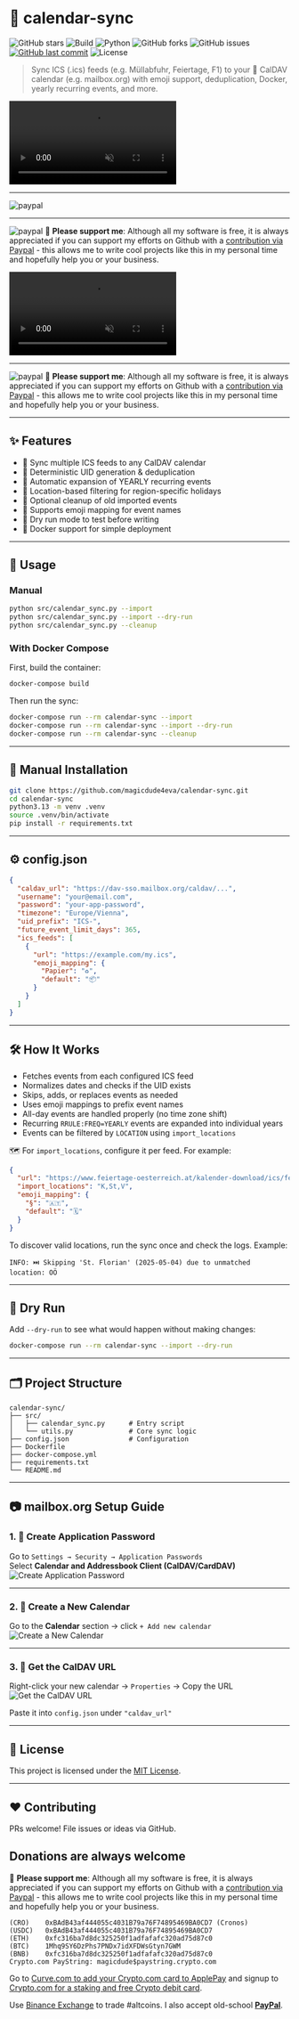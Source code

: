 [paypal]: https://paypal.me/GerdNaschenweng

# 📅 calendar-sync

![GitHub stars](https://img.shields.io/github/stars/magicdude4eva/calendar-sync?style=social)
![Build](https://img.shields.io/badge/build-passing-brightgreen)
![Python](https://img.shields.io/badge/python-3.13-blue)
![GitHub forks](https://img.shields.io/github/forks/magicdude4eva/calendar-sync?style=social)
![GitHub issues](https://img.shields.io/github/issues/magicdude4eva/calendar-sync)
[![GitHub last commit](https://img.shields.io/github/last-commit/magicdude4eva/calendar-sync.svg)](https://github.com/magicdude4eva/calendar-sync/commits/master)
![License](https://img.shields.io/github/license/magicdude4eva/calendar-sync)

> Sync ICS (.ics) feeds (e.g. Müllabfuhr, Feiertage, F1) to your 📆 CalDAV calendar (e.g. mailbox.org) with emoji support, deduplication, Docker, yearly recurring events, and more.

<video src="https://github.com/user-attachments/assets/59d1b6f4-32ad-4133-8826-021ca2ea3030" autoplay muted loop></video>

---
![paypal](https://img.shields.io/badge/PayPal--ffffff.svg?style=social&logo=data%3Aimage%2Fpng%3Bbase64%2CiVBORw0KG...)

___
![paypal](https://img.shields.io/badge/PayPal--ffffff.svg?style=social&logo=data%3Aimage%2Fpng%3Bbase64%2CiVBORw0KGgoAAAANSUhEUgAAABAAAAAQCAYAAAAf8%2F9hAAAABHNCSVQICAgIfAhkiAAAAZZJREFUOI3Fkb1PFFEUxX%2F3zcAMswFCw0KQr1BZSKUQYijMFibGkhj9D4zYYAuU0NtZSIiNzRZGamqD%2BhdoJR%2FGhBCTHZ11Pt%2B1GIiEnY0hFNzkFu%2FmnHPPPQ%2Buu%2BTiYGjy0ZPa5N1t0SI5m6mITeP4%2B%2FGP%2Fbccvto8j3cuCsQTSy%2FCzLkdxqkXpoUXJoUXJrkfFTLMwHiDYLrFz897Z3jT6ckdBwsiYDMo0tNOIGuBqS%2Beh7sdAkU2g%2BkBFGkd%2FrtSgD8Z%2BrBxj68MAGG1A9efRhVsXrKMU7Y4cNyGOwtDU28OtrqdUMetldvzFKxCYSHJ4NsJ%2BnRJGexHba7VJ%2FTff4BaQFBjVcbqIEZ1bESYn4PRUcHx2N952awUkOHZedUcWm14%2FtjqjREHawUEsgx6Ajg5%2Bsi7jWqBwA%2BmIrXlo9YHUVTmEP%2F6hOO1Ofiyy3pjo%2BsvBDX%2FZpSakhz4BqvQDvdYvrXQEXZViI5rPpBEOwR2l16vtN7bd9SN3L1WXj%2BjGSnN38rq%2B7VL8xXQOdDF%2F0KvXn8BlbuY%2FvUAHysAAAAASUVORK5CYII%3D)
🍺 **Please support me**: Although all my software is free, it is always appreciated if you can support my efforts on Github with a [contribution via Paypal][paypal] - this allows me to write cool projects like this in my personal time and hopefully help you or your business. 

<video src="https://github.com/user-attachments/assets/59d1b6f4-32ad-4133-8826-021ca2ea3030" autoplay muted loop></video>


___
![paypal](https://img.shields.io/badge/PayPal--ffffff.svg?style=social&logo=data%3Aimage%2Fpng%3Bbase64%2CiVBORw0KGgoAAAANSUhEUgAAABAAAAAQCAYAAAAf8%2F9hAAAABHNCSVQICAgIfAhkiAAAAZZJREFUOI3Fkb1PFFEUxX%2F3zcAMswFCw0KQr1BZSKUQYijMFibGkhj9D4zYYAuU0NtZSIiNzRZGamqD%2BhdoJR%2FGhBCTHZ11Pt%2B1GIiEnY0hFNzkFu%2FmnHPPPQ%2Buu%2BTiYGjy0ZPa5N1t0SI5m6mITeP4%2B%2FGP%2Fbccvto8j3cuCsQTSy%2FCzLkdxqkXpoUXJoUXJrkfFTLMwHiDYLrFz897Z3jT6ckdBwsiYDMo0tNOIGuBqS%2Beh7sdAkU2g%2BkBFGkd%2FrtSgD8Z%2BrBxj68MAGG1A9efRhVsXrKMU7Y4cNyGOwtDU28OtrqdUMetldvzFKxCYSHJ4NsJ%2BnRJGexHba7VJ%2FTff4BaQFBjVcbqIEZ1bESYn4PRUcHx2N952awUkOHZedUcWm14%2FtjqjREHawUEsgx6Ajg5%2Bsi7jWqBwA%2BmIrXlo9YHUVTmEP%2F6hOO1Ofiyy3pjo%2BsvBDX%2FZpSakhz4BqvQDvdYvrXQEXZViI5rPpBEOwR2l16vtN7bd9SN3L1WXj%2BjGSnN38rq%2B7VL8xXQOdDF%2F0KvXn8BlbuY%2FvUAHysAAAAASUVORK5CYII%3D)
🍺 **Please support me**: Although all my software is free, it is always appreciated if you can support my efforts on Github with a [contribution via Paypal][paypal] - this allows me to write cool projects like this in my personal time and hopefully help you or your business. 

---

## ✨ Features

- 🔁 Sync multiple ICS feeds to any CalDAV calendar
- 🧠 Deterministic UID generation & deduplication
- 🔁 Automatic expansion of YEARLY recurring events
- 📍 Location-based filtering for region-specific holidays
- 🧹 Optional cleanup of old imported events
- 📅 Supports emoji mapping for event names
- 🛑 Dry run mode to test before writing
- 🐳 Docker support for simple deployment

---

## 🚀 Usage

### Manual

```bash
python src/calendar_sync.py --import
python src/calendar_sync.py --import --dry-run
python src/calendar_sync.py --cleanup
```

### With Docker Compose

First, build the container:

```bash
docker-compose build
```

Then run the sync:

```bash
docker-compose run --rm calendar-sync --import
docker-compose run --rm calendar-sync --import --dry-run
docker-compose run --rm calendar-sync --cleanup
```

---

## 🧰 Manual Installation

```bash
git clone https://github.com/magicdude4eva/calendar-sync.git
cd calendar-sync
python3.13 -m venv .venv
source .venv/bin/activate
pip install -r requirements.txt
```

---

## ⚙️ config.json

```json
{
  "caldav_url": "https://dav-sso.mailbox.org/caldav/...",
  "username": "your@email.com",
  "password": "your-app-password",
  "timezone": "Europe/Vienna",
  "uid_prefix": "ICS-",
  "future_event_limit_days": 365,
  "ics_feeds": [
    {
      "url": "https://example.com/my.ics",
      "emoji_mapping": {
        "Papier": "♻️",
        "default": "📦"
      }
    }
  ]
}
```

---

## 🛠️ How It Works

- Fetches events from each configured ICS feed
- Normalizes dates and checks if the UID exists
- Skips, adds, or replaces events as needed
- Uses emoji mappings to prefix event names
- All-day events are handled properly (no time zone shift)
- Recurring `RRULE:FREQ=YEARLY` events are expanded into individual years
- Events can be filtered by `LOCATION` using `import_locations`

🗺️ For `import_locations`, configure it per feed. For example:

```json
{
  "url": "https://www.feiertage-oesterreich.at/kalender-download/ics/feiertage-oesterreich.ics",
  "import_locations": "K,St,V",
  "emoji_mapping": {
    "§": "🇦🇹",
    "default": "🗓️"
  }
}
```

To discover valid locations, run the sync once and check the logs. Example:
```
INFO: ⏭️ Skipping 'St. Florian' (2025-05-04) due to unmatched location: OÖ
```


---

## 🧪 Dry Run

Add `--dry-run` to see what would happen without making changes:

```bash
docker-compose run --rm calendar-sync --import --dry-run
```

---

## 🗂️ Project Structure

```
calendar-sync/
├── src/
│   ├── calendar_sync.py      # Entry script
│   └── utils.py              # Core sync logic
├── config.json               # Configuration
├── Dockerfile
├── docker-compose.yml
├── requirements.txt
└── README.md
```

---

## 📷 mailbox.org Setup Guide

### 1. 🔐 Create Application Password  
Go to `Settings → Security → Application Passwords`  
Select **Calendar and Addressbook Client (CalDAV/CardDAV)**  
![Create Application Password](docs/mailbox1_application_password.jpg)

---

### 2. 📅 Create a New Calendar  
Go to the **Calendar** section → click `+ Add new calendar`  
![Create a New Calendar](docs/mailbox2_application_new_calendar.jpg)

---

### 3. 🔗 Get the CalDAV URL  
Right-click your new calendar → `Properties` → Copy the URL  
![Get the CalDAV URL](docs/mailbox3_caldav_url.jpg)

Paste it into `config.json` under `"caldav_url"`

---

## 📄 License

This project is licensed under the [MIT License](LICENSE).

---

## ❤️ Contributing

PRs welcome! File issues or ideas via GitHub.

## Donations are always welcome
[paypal]: https://paypal.me/GerdNaschenweng
:beer: **Please support me**: Although all my software is free, it is always appreciated if you can support my efforts on Github with a [contribution via Paypal][paypal] - this allows me to write cool projects like this in my personal time and hopefully help you or your business. 
```
(CRO)    0xBAdB43af444055c4031B79a76F74895469BA0CD7 (Cronos)
(USDC)   0xBAdB43af444055c4031B79a76F74895469BA0CD7
(ETH)    0xfc316ba7d8dc325250f1adfafafc320ad75d87c0
(BTC)    1Mhq9SY6DzPhs7PNDx7idXFDWsGtyn7GWM
(BNB)    0xfc316ba7d8dc325250f1adfafafc320ad75d87c0
Crypto.com PayString: magicdude$paystring.crypto.com    
```

Go to [Curve.com to add your Crypto.com card to ApplePay](https://www.curve.com/join#DWPXKG6E) and signup to [Crypto.com for a staking and free Crypto debit card](https://crypto.com/app/ref6ayzqvp).

Use [Binance Exchange](https://accounts.binance.com/register?ref=13896895) to trade #altcoins. I also accept old-school **[PayPal](https://paypal.me/GerdNaschenweng)**.

